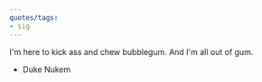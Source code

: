```yaml
---
quotes/tags:
- sig
---
```




I'm here to kick ass and chew bubblegum. And I'm all out of gum.

- Duke Nukem